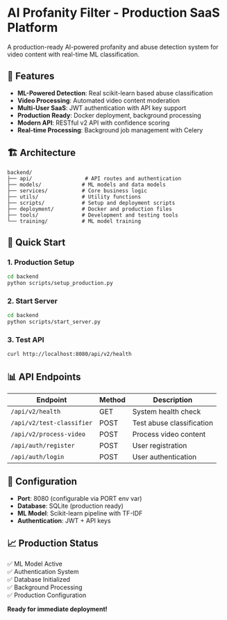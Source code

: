 # AI Profanity Filter - Production SaaS Platform

A production-ready AI-powered profanity and abuse detection system for video content with real-time ML classification.

## 🚀 Features

- **ML-Powered Detection**: Real scikit-learn based abuse classification
- **Video Processing**: Automated video content moderation  
- **Multi-User SaaS**: JWT authentication with API key support
- **Production Ready**: Docker deployment, background processing
- **Modern API**: RESTful v2 API with confidence scoring
- **Real-time Processing**: Background job management with Celery

## 🏗️ Architecture

```
backend/
├── api/                 # API routes and authentication
├── models/             # ML models and data models  
├── services/           # Core business logic
├── utils/              # Utility functions
├── scripts/            # Setup and deployment scripts
├── deployment/         # Docker and production files
├── tools/              # Development and testing tools
└── training/           # ML model training
```

## 🚦 Quick Start

### 1. Production Setup
```bash
cd backend
python scripts/setup_production.py
```

### 2. Start Server
```bash
cd backend  
python scripts/start_server.py
```

### 3. Test API
```bash
curl http://localhost:8080/api/v2/health
```

## 📊 API Endpoints

| Endpoint | Method | Description |
|----------|--------|-------------|
| `/api/v2/health` | GET | System health check |
| `/api/v2/test-classifier` | POST | Test abuse classification |
| `/api/v2/process-video` | POST | Process video content |
| `/api/auth/register` | POST | User registration |
| `/api/auth/login` | POST | User authentication |

## 🔧 Configuration

- **Port**: 8080 (configurable via PORT env var)
- **Database**: SQLite (production ready)
- **ML Model**: Scikit-learn pipeline with TF-IDF
- **Authentication**: JWT + API keys

## 📈 Production Status

✅ ML Model Active  
✅ Authentication System  
✅ Database Initialized  
✅ Background Processing  
✅ Production Configuration  

**Ready for immediate deployment!**